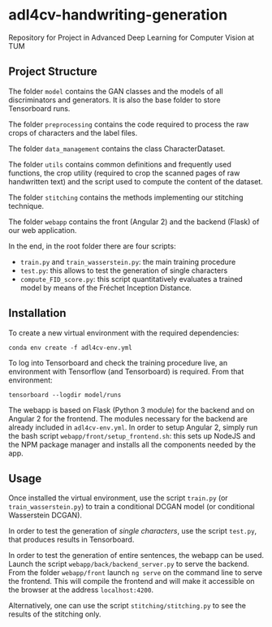 # adl4cv-handwriting-generation
Repository for Project in Advanced Deep Learning for Computer Vision at TUM

## Project Structure
The folder `model` contains the GAN classes and the models of all discriminators and generators.
It is also the base folder to store Tensorboard runs.

The folder `preprocessing` contains the code required to process the raw crops of characters and
the label files.

The folder `data_management` contains the class CharacterDataset.

The folder `utils` contains common definitions and frequently used functions, the crop utility
(required to crop the scanned pages of raw handwritten text) and the script used to compute the
content of the dataset.

The folder `stitching` contains the methods implementing our stitching technique.

The folder `webapp` contains the front (Angular 2) and the backend (Flask) of our web application.

In the end, in the root folder there are four scripts:
- `train.py` and `train_wasserstein.py`: the main training procedure
- `test.py`: this allows to test the generation of single characters
- `compute_FID_score.py`: this script quantitatively evaluates a trained model by means of the Fréchet Inception Distance.

## Installation

To create a new virtual environment with the required dependencies:

```conda env create -f adl4cv-env.yml```

To log into Tensorboard and check the training procedure live, an environment with Tensorflow (and Tensorboard)
is required. From that environment:

```tensorboard --logdir model/runs```

The webapp is based on Flask (Python 3 module) for the backend and on Angular 2 for the frontend. The modules necessary for the
backend are already included in `adl4cv-env.yml`. In order to setup Angular 2, simply run the bash script
`webapp/front/setup_frontend.sh`: this sets up NodeJS and the NPM package manager and installs all the components
needed by the app.

## Usage
Once installed the virtual environment, use the script `train.py` (or `train_wasserstein.py`) to train a conditional DCGAN
model (or conditional Wasserstein DCGAN).

In order to test the generation of _single characters_, use the script `test.py`, that produces results in Tensorboard.

In order to test the generation of entire sentences, the webapp can be used.
Launch the script `webapp/back/backend_server.py` to serve the backend.
From the folder `webapp/front` launch `ng serve` on the command line to serve the frontend. This will compile the frontend
and will make it accessible on the browser at the address `localhost:4200`.

Alternatively, one can use the script `stitching/stitching.py` to see the results of the stitching only.
